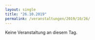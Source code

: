 ```yaml
---
layout: single
title: "26.10.2019"
permalink: /veranstaltungen/2019/10/26/
---
```


Keine Veranstaltung an diesem Tag.
